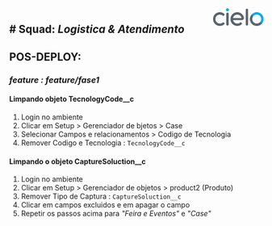 <img src="../img/cielo.png" alt="cielo" align="right" width="100"/>

## # Squad: *Logistica & Atendimento*

## POS-DEPLOY:

### _feature : feature/fase1_

#### Limpando objeto **TecnologyCode__c**
1. Login no ambiente
2. Clicar em Setup > Gerenciador de bjetos > Case
3. Selecionar Campos e relacionamentos > Codigo de Tecnologia
4. Remover Codigo e Tecnologia : `TecnologyCode__c`
   
#### Limpando o objeto **CaptureSoluction__c**
1. Login no ambiente
2. Clicar em Setup > Gerenciador de objetos > product2 (Produto)
3. Remover Tipo de Captura : `CaptureSoluction__c`
4. Clicar em campos excluidos e em apagar o campo
5. Repetir os passos acima para *"Feira e Eventos"* e *"Case"*